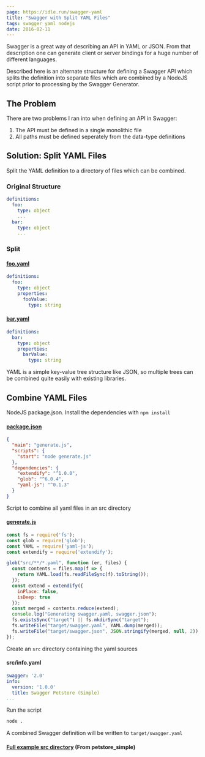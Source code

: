 ```yaml
---
page: https://idle.run/swagger-yaml
title: "Swagger with Split YAML Files"
tags: swagger yaml nodejs
date: 2016-02-11
---
```



Swagger is a great way of describing an API in YAML or JSON. From that description one can generate client or server bindings for a huge number of different languages.

Described here is an alternate structure for defining a Swagger API which splits the definition into separate files which are combined by a NodeJS script prior to processing by the Swagger Generator.

## The Problem

There are two problems I ran into when defining an API in Swagger:

1. The API must be defined in a single monolithic file
2. All paths must be defined seperately from the data-type definitions

## Solution: Split YAML Files

Split the YAML definition to a directory of files which can be combined.

### Original Structure

``` yaml
definitions:
  foo:
    type: object
    ...
  bar:
    type: object
    ...
```

### Split

#### [foo.yaml](https://github.com/idlerun/swagger-yaml/blob/master/foo.yaml)
```yaml
definitions:
  foo:
    type: object
    properties:
      fooValue:
        type: string
```

#### [bar.yaml](https://github.com/idlerun/swagger-yaml/blob/master/bar.yaml)
```yaml
definitions:
  bar:
    type: object
    properties:
      barValue:
        type: string
```

YAML is a simple key-value tree structure like JSON, so multiple trees can be combined quite easily with existing libraries.


## Combine YAML Files

NodeJS package.json. Install the dependencies with `npm install`

#### [package.json](https://github.com/idlerun/swagger-yaml/blob/master/package.json)
```json
{
  "main": "generate.js",
  "scripts": {
    "start": "node generate.js"
  },
  "dependencies": {
    "extendify": "^1.0.0",
    "glob": "^6.0.4",
    "yaml-js": "^0.1.3"
  }
}
```

Script to combine all yaml files in an src directory

#### [generate.js](https://github.com/idlerun/swagger-yaml/blob/master/generate.js)
```javascript
const fs = require('fs');
const glob = require('glob');
const YAML = require('yaml-js');
const extendify = require('extendify');

glob("src/**/*.yaml", function (er, files) {
  const contents = files.map(f => {
    return YAML.load(fs.readFileSync(f).toString());
  });
  const extend = extendify({
    inPlace: false,
    isDeep: true
  });
  const merged = contents.reduce(extend);
  console.log("Generating swagger.yaml, swagger.json");
  fs.existsSync("target") || fs.mkdirSync("target");
  fs.writeFile("target/swagger.yaml", YAML.dump(merged));
  fs.writeFile("target/swagger.json", JSON.stringify(merged, null, 2));
});
```

Create an `src` directory containing the yaml sources

#### src/info.yaml
```yaml
swagger: '2.0'
info:
  version: '1.0.0'
  title: Swagger Petstore (Simple)
...
```

Run the script
``` bash
node .
```

A combined Swagger definition will be written to `target/swagger.yaml`

#### [Full example src directory](https://github.com/idlerun/swagger-yaml/tree/master/src) (From petstore_simple)
